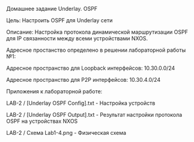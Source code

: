 Домашнее задание Underlay. OSPF

Цель: Настроить OSPF для Underlay сети

Описание: Настройка протокола динамической маршрутизации OSPF для IP связанности между всеми устройствами NXOS.

Адресное простанство определено в решении лабораторной работы №1:

Адресное пространство для Loopback интерфейсов: 10.30.0.0/24

Адресное пространство для P2P интерфейсов: 10.30.4.0/24

Приложения к лабораторной работе:

LAB-2 / [Underlay OSPF Config].txt - Настройка устройств

LAB-2 / [Underlay OSPF Output].txt - Результат настройки протокола OSPF на устройствах NXOS

LAB-2 / Схема Lab1-4.png - Физическая схема
